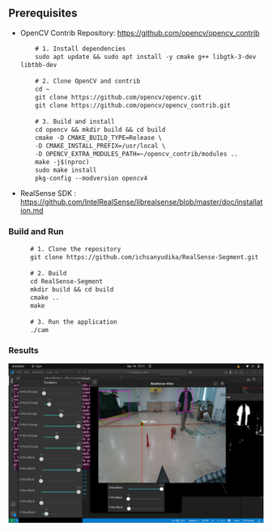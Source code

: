 ## Prerequisites
  
- OpenCV Contrib Repository: https://github.com/opencv/opencv_contrib

          # 1. Install dependencies
          sudo apt update && sudo apt install -y cmake g++ libgtk-3-dev libtbb-dev
          
          # 2. Clone OpenCV and contrib
          cd ~
          git clone https://github.com/opencv/opencv.git
          git clone https://github.com/opencv/opencv_contrib.git
          
          # 3. Build and install
          cd opencv && mkdir build && cd build
          cmake -D CMAKE_BUILD_TYPE=Release \
          -D CMAKE_INSTALL_PREFIX=/usr/local \
          -D OPENCV_EXTRA_MODULES_PATH=~/opencv_contrib/modules ..
          make -j$(nproc)
          sudo make install
          pkg-config --modversion opencv4

- RealSense SDK : https://github.com/IntelRealSense/librealsense/blob/master/doc/installation.md

### Build and Run

          # 1. Clone the repository
          git clone https://github.com/ichsanyudika/RealSense-Segment.git
          
          # 2. Build
          cd RealSense-Segment
          mkdir build && cd build
          cmake ..
          make
          
          # 3. Run the application
          ./cam

### Results

![](output/output.png)
